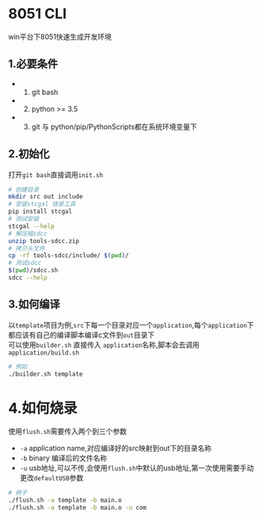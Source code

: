 # 8051 CLI

win平台下8051快速生成开发环境

## 1.必要条件

- 1. git bash
- 2. python >= 3.5
- 3. git 与 python/pip/PythonScripts都在系统环境变量下

## 2.初始化

打开`git bash`直接调用`init.sh`

```bash
# 创建目录
mkdir src out include
# 安装stcgal 烧录工具
pip install stcgal
# 测试安装
stcgal --help
# 解压缩sdcc
unzip tools-sdcc.zip
# 拷贝头文件
cp -rf tools-sdcc/include/ $(pwd)/
# 测试sdcc
$(pwd)/sdcc.sh
sdcc --help
```

## 3.如何编译

以`template`项目为例,`src`下每一个目录对应一个`application`,每个`application`下都应该有自己的编译脚本编译c文件到`out`目录下  
可以使用`builder.sh` 直接传入 `application`名称,脚本会去调用`application/build.sh`


```bash
# 例如
./builder.sh template
```

# 4.如何烧录

使用`flush.sh`需要传入两个到三个参数

- `-a` application name,对应编译好的src映射到out下的目录名称
- `-b` binary 编译后的文件名称
- `-u` usb地址,可以不传,会使用`flush.sh`中默认的usb地址,第一次使用需要手动更改`defaultUSB`参数

```bash
# 例子
./flush.sh -a template -b main.o
./flush.sh -a template -b main.o -u com
```




